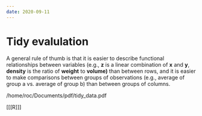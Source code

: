 ```yaml
---
date: 2020-09-11
---
```


# Tidy evalulation

A general rule of thumb is that it is easier to describe functional relationships between variables (e.g., **z** is a linear combination of **x** and **y**, **density** is the ratio of **weight** to **volume)** than between rows, and it is easier to make comparisons between groups of observations (e.g., average of group a vs. average of group b) than between groups of columns.

/home/roc/Documents/pdf/tidy_data.pdf

[[[R]]]
